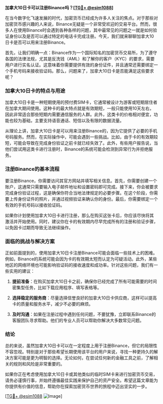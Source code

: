 **加拿大10日卡可以注册Binance吗？[[TG💪+ @esim1088](https://t.me/s/esim1088)]**

在当今数字化飞速发展的时代，加密货币已经成为许多人关注的焦点。对于那些对加密货币感兴趣的人来说，Binance无疑是一个非常受欢迎的交易平台。然而，很多人在使用Binance时会遇到各种各样的问题，其中最常见的问题之一就是如何验证身份以及是否可以通过特定的电话卡完成注册。今天，我们就来聊聊加拿大10日卡是否可以用来注册Binance。

首先，让我们明确一点：Binance作为一个国际知名的加密货币交易所，为了遵守各国的法律法规，尤其是反洗钱（AML）和了解你的客户（KYC）的要求，需要用户进行实名认证。这意味着你需要提供有效的身份证件，并且通常还需要绑定一个手机号码来接收验证码。那么，问题来了，加拿大10日卡是否能满足这些要求呢？

### 加拿大10日卡的特点与用途

加拿大10日卡是一种短期使用的预付费SIM卡，它通常被设计为游客或短期居住者在加拿大期间使用。这种卡的最大特点就是有效期短，一般只能使用10天左右，因此非常适合那些短期内需要通信服务的人群。此外，这类卡的价格相对便宜，功能也较为基础，主要支持语音通话、短信以及有限的数据流量。

从理论上讲，加拿大10日卡是可以用来注册Binance的，因为它提供了必要的手机号码服务。然而，在实际操作中，可能会遇到一些挑战。比如，由于卡的有效期较短，可能会导致在完成身份验证之前卡就已经失效了。此外，有些用户报告说，当他们尝试用这类卡进行注册时，Binance的系统可能会检测到异常行为并拒绝服务。

### 注册Binance的基本流程

要注册Binance，你需要访问其官方网站并填写相关信息。首先，你需要创建一个账户，这通常只需要输入电子邮件地址和设置密码即可完成。接下来，你会被要求完成身份验证过程，这是确保你符合当地法律规定的必要步骤。在这个阶段，你需要上传身份证件的照片，并通过视频验证来确认你的身份。最后，你需要绑定一个有效的手机号码以接收验证码。

如果你计划使用加拿大10日卡进行注册，那么在购买这张卡后，你应该尽快将其激活并开始使用。同时，建议你在卡的有效期内尽早完成所有的注册和验证步骤，以免因卡过期而导致无法继续操作。

### 面临的挑战与解决方案

正如前面提到的，使用加拿大10日卡注册Binance可能会面临一些技术上的困难。例如，Binance的系统可能会因为卡的有效期太短而认定为可疑活动。此外，某些地区的网络环境也可能影响验证码的接收速度和成功率。针对这些问题，我们有一些实用的建议：

1. **提前准备**：在购买加拿大10日卡之前，确保你已经完成了所有可能需要的时间密集型任务，比如下载应用程序、填写表格等。
   
2. **选择稳定的服务商**：尽量选择信誉良好的加拿大10日卡供应商，这样可以提高卡的质量和服务水平，减少不必要的麻烦。

3. **及时沟通**：如果在注册过程中遇到任何问题，不要犹豫，立即联系Binance的客服团队寻求帮助。他们的专业人员可以帮助你解决大多数常见问题。

### 结论

总的来说，虽然加拿大10日卡可以在一定程度上用于注册Binance，但它的局限性不容忽视。特别是对于那些希望长期使用该平台的用户来说，寻找一种更持久的解决方案可能是更为明智的选择。无论如何，在尝试任何新的金融工具之前，了解相关的规则和风险是非常重要的。

如果你正在考虑使用加拿大10日卡或其他类似的临时SIM卡来进行加密货币交易，请务必谨慎行事，并始终遵循最佳实践来保护自己的资产安全。希望这篇文章能为你提供有价值的信息，帮助你在探索加密货币世界的旅程中迈出坚实的一步。

[[TG💪+ @esim1088](https://t.me/s/esim1088) ![Image](https://i.postimg.cc/4NQfJmqS/Snipaste-2025-05-13-00-14-12.png)]